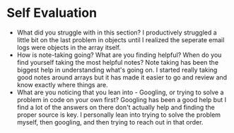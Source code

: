 # Self Evaluation

- What did you struggle with in this section? I productively struggled a little bit on the last problem in objects until I realized the seperate email logs were objects in the array itself.
- How is note-taking going? What are you finding helpful? When do you find yourself taking the most helpful notes? Note taking has been the biggest help in understanding what's going on. I started really taking good notes around arrays but it has made it easier to go and review and know exactly where things are.
- What are you noticing that you lean into - Googling, or trying to solve a problem in code on your own first? Googling has been a good help but I find a lot of the answers on there don't actually help and finding the proper source is key. I personally lean into trying to solve the problem myself, then googling, and then trying to reach out in that order.
